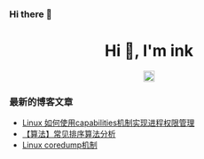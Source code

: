 ### Hi there 👋

<h1 align="center">Hi 👋, I'm ink</h1>

<p align="center">
<a href="https://kaggle.com/inkhuang" target="blank"><img align="center" src="https://cdn.jsdelivr.net/npm/simple-icons@3.0.1/icons/kaggle.svg" alt="inkhuang" height="20" width="20" /></a>
</p>

### 最新的博客文章
<!-- BLOG-POST-LIST:START -->
- [Linux 如何使用capabilities机制实现进程权限管理](http://www.ink-hz.cn/2021/08/02/Linux/Linux_capabilities/)
- [【算法】常见排序算法分析](http://www.ink-hz.cn/2020/10/14/algorithm/sort/)
- [Linux coredump机制](http://www.ink-hz.cn/2020/08/08/Linux/Linux_coredump/)
<!-- BLOG-POST-LIST:END -->

<br/>

<!--
![Anurag's github stats](https://github-readme-stats.vercel.app/api?username=ink-hz&show_icons=true&theme=radical)

![Top Langs](https://github-readme-stats.vercel.app/api/top-langs/?username=ink-hz&layout=compact&hide=html)
-->

